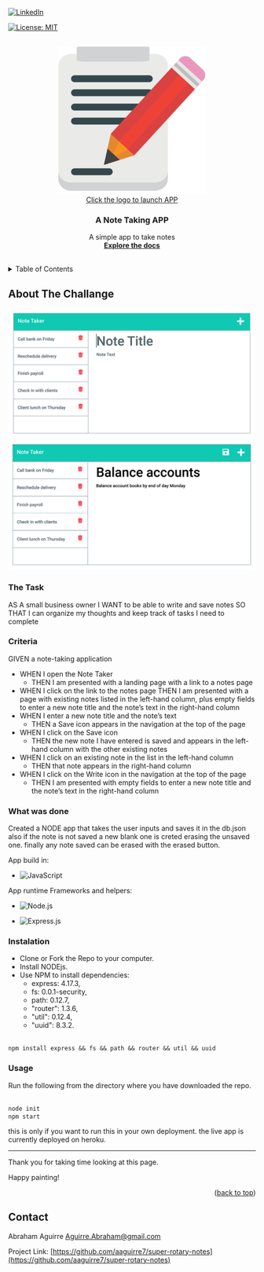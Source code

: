 <div id="top"><div>
<!--
*** This is the Readme for Note Taker
-->

<!-- Project Shields -->

[![LinkedIn][linkedin-shield]][linkedin-url]

[![License: MIT](https://img.shields.io/badge/License-MIT-yellow.svg)](https://opensource.org/licenses/MIT)

<!-- Project Logo -->
<br />
<div align="center">
    <a href="https://super-rotary-notes.herokuapp.com/">
        <img src="./public/assets/images/logo.png" alt="logo">
        <br>Click the logo to launch APP<br>
    <a/>
    <h3 align="center">
        A Note Taking APP
    </h3>
    <p align="center">
        A simple app to take notes
        <br />
        <a href="https://github.com/aaguirre7/super-rotary-notes">
            <strong>Explore the docs</strong>
        </a>
        <br />
        <br />
</div>

<!-- TABLE OF CONTENTS -->
<details>
  <summary>Table of Contents</summary>
  <ol>
    <li>
      <a href="#about-the-project">About The Project</a>
    </li>
    <li>
        <a href="#what-was-done"> What was done</a>
    </li>
    <li>
        <a href="#instalation"> instalation</a>
    </li>
    <li>
        <a href="#usage"> usage</a>
    </li>
    <li>
        <a href="#contact">Contact</a>
    </li>

  </ol>
</details>

<!-- ABOUT THE PROJECT -->
## About The Challange

[![Product Name Screen Shot][product-screenshot1]](./public/assets/images/11-express-homework-demo-01.png)
[![Product Name Screen Shot][product-screenshot2]](./public/assets/images/11-express-homework-demo-02.png)

### The Task

AS A small business owner
I WANT to be able to write and save notes
SO THAT I can organize my thoughts and keep track of tasks I need to complete

### Criteria

GIVEN a note-taking application

- WHEN I open the Note Taker
  - THEN I am presented with a landing page with a link to a notes page
- WHEN I click on the link to the notes page
THEN I am presented with a page with existing notes listed in the left-hand column, plus empty fields to enter a new note title and the note’s text in the right-hand column
- WHEN I enter a new note title and the note’s text
  - THEN a Save icon appears in the navigation at the top of the page
- WHEN I click on the Save icon
  - THEN the new note I have entered is saved and appears in the left-hand column with the other existing notes
- WHEN I click on an existing note in the list in the left-hand column
  - THEN that note appears in the right-hand column
- WHEN I click on the Write icon in the navigation at the top of the page
  - THEN I am presented with empty fields to enter a new note title and the note’s text in the right-hand column

### What was done

Created a NODE app that takes the user inputs and saves it in the db.json also if the note is not saved a new blank one is creted erasing the unsaved one. finally any note saved can be erased with the erased button.

App build in:  

- ![JavaScript](https://img.shields.io/badge/javascript-%23323330.svg?logo=javascript&logoColor=%23F7DF1E&style=for-the-badge)

App runtime Frameworks and helpers:

- ![Node.js ](https://img.shields.io/badge/node.js-6DA55F?logo=node.js&logoColor=white&style=for-the-badge)

- ![Express.js](https://img.shields.io/badge/express.js-%23404d59.svg?logo=express&logoColor=%2361DAFB&style=for-the-badge)

### Instalation

- Clone or Fork the Repo to your computer.
- Install NODEjs.
- Use NPM to install dependencies:
  - express: 4.17.3,
  - fs: 0.0.1-security,
  - path: 0.12.7,
  - "router": 1.3.6,
  - "util": 0.12.4,
  - "uuid": 8.3.2.

```

npm install express && fs && path && router && util && uuid 

```

### Usage

Run the following from the directory where you have downloaded the repo.

```

node init
npm start

```

this is only if you want to run this in your own deployment. the live app is currently deployed on heroku.


-------------------------
Thank you for taking time looking at this page.

Happy painting!

<p align="right">(<a href="#top">back to top</a>)</p>

<!-- CONTACT -->
## Contact

Abraham Aguirre Aguirre.Abraham@gmail.com

Project Link: [https://github.com/aaguirre7/super-rotary-notes](https://github.com/aaguirre7/super-rotary-notes)

<!-- MARKDOWN LINKS & IMAGES -->
[linkedin-shield]: https://img.shields.io/badge/-LinkedIn-black.svg?style=for-the-badge&logo=linkedin&colorB=555
[linkedin-url]: https://www.linkedin.com/in/abraham-aguirre-1b237293/
[product-screenshot1]: ./public/assets/images/11-express-homework-demo-01.png
[product-screenshot2]: ./public/assets/images/11-express-homework-demo-02.png

